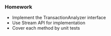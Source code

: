 ### Homework

* Implement the TransactionAnalyzer interface
* Use Stream API for implementation
* Cover each method by unit tests
